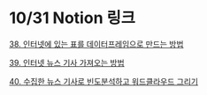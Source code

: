 # 10/31 Notion 링크

[38. 인터넷에 있는 표를 데이터프레임으로 만드는 방법](https://determined-fan-807.notion.site/38-f76c001389d8413ca23d497e53b005e0)

[39. 인터넷 뉴스 기사 가져오는 방법](https://determined-fan-807.notion.site/39-6f47fbc707964779a4ed8962a470b219)

[40. 수집한 뉴스 기사로 빈도분석하고 워드클라우드 그리기](https://determined-fan-807.notion.site/40-520064eea87e49f4b17ea99145e97d79)
